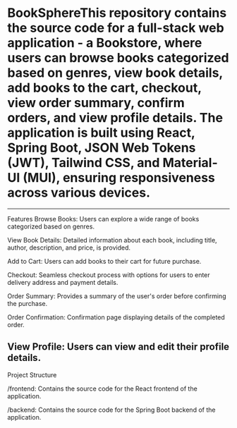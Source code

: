 # BookSphereThis repository contains the source code for a full-stack web application - a Bookstore, where users can browse books categorized based on genres, view book details, add books to the cart, checkout, view order summary, confirm orders, and view profile details. The application is built using React, Spring Boot, JSON Web Tokens (JWT), Tailwind CSS, and Material-UI (MUI), ensuring responsiveness across various devices.
---
Features
Browse Books: Users can explore a wide range of books categorized based on genres.

View Book Details: Detailed information about each book, including title, author, description, and price, is provided.

Add to Cart: Users can add books to their cart for future purchase.

Checkout: Seamless checkout process with options for users to enter delivery address and payment details.

Order Summary: Provides a summary of the user's order before confirming the purchase.

Order Confirmation: Confirmation page displaying details of the completed order.

View Profile: Users can view and edit their profile details.
---
Project Structure

/frontend: Contains the source code for the React frontend of the application.

/backend: Contains the source code for the Spring Boot backend of the application.
